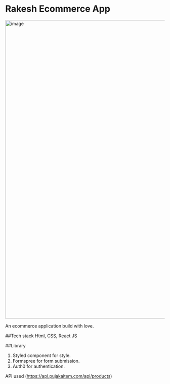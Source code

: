 # Rakesh Ecommerce App
<img width="939" alt="image" src="https://github.com/Rakezt/e-com-app/assets/110081692/aec769d9-5510-4fb4-8101-8e29b99aaa0b">

An ecommerce application build with love.

##Tech stack
Html, CSS, React JS

##Library
1. Styled component for style.
2. Formspree for form submission.
3. Auth0 for authentication.
   
API used (https://api.pujakaitem.com/api/products)
